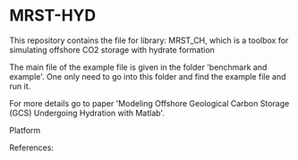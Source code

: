 # MRST-HYD

This repository contains the file for library: MRST_CH, which is a toolbox for simulating offshore CO2 storage with hydrate formation



The main file of the example file is given in the folder 'benchmark and example'. 
One only need to go into this folder and find the example file and run it.

For more details go to paper 'Modeling Offshore Geological Carbon Storage (GCS) Undergoing Hydration with Matlab'.

Platform

References:
